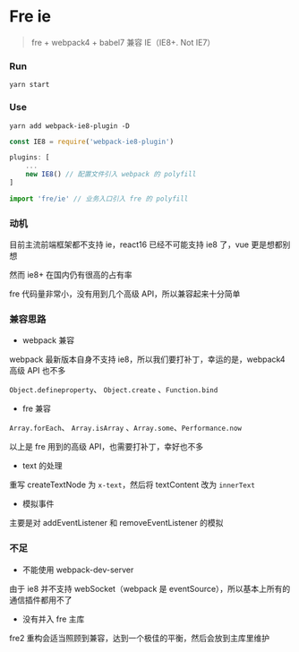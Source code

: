 # Fre ie

> fre + webpack4 + babel7 兼容 IE（IE8+. Not IE7）

### Run

```console
yarn start
```

### Use

```shell
yarn add webpack-ie8-plugin -D
```
```js
const IE8 = require('webpack-ie8-plugin')

plugins: [
    ...
    new IE8() // 配置文件引入 webpack 的 polyfill
]

import 'fre/ie' // 业务入口引入 fre 的 polyfill
```


### 动机

目前主流前端框架都不支持 ie，react16 已经不可能支持 ie8 了，vue 更是想都别想

然而 ie8+ 在国内仍有很高的占有率

fre 代码量非常小，没有用到几个高级 API，所以兼容起来十分简单

### 兼容思路

- webpack 兼容

webpack 最新版本自身不支持 ie8，所以我们要打补丁，幸运的是，webpack4 高级 API 也不多

`Object.defineproperty`、 `Object.create` 、`Function.bind`


- fre 兼容

`Array.forEach`、 `Array.isArray` 、`Array.some`、`Performance.now`

以上是 fre 用到的高级 API，也需要打补丁，幸好也不多

- text 的处理

重写 createTextNode 为 `x-text`，然后将 textContent 改为 `innerText`

- 模拟事件

主要是对 addEventListener 和 removeEventListener 的模拟

### 不足

- 不能使用 webpack-dev-server

由于 ie8 并不支持 webSocket（webpack 是 eventSource），所以基本上所有的通信插件都用不了

- 没有并入 fre 主库

fre2 重构会适当照顾到兼容，达到一个极佳的平衡，然后会放到主库里维护
